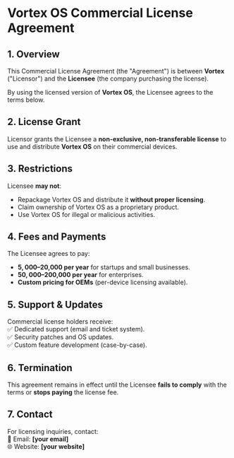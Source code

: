 # Vortex OS Commercial License Agreement  

## 1. Overview  
This Commercial License Agreement (the "Agreement") is between **Vortex** ("Licensor") and the **Licensee** (the company purchasing the license).  

By using the licensed version of **Vortex OS**, the Licensee agrees to the terms below.  

## 2. License Grant  
Licensor grants the Licensee a **non-exclusive, non-transferable license** to use and distribute **Vortex OS** on their commercial devices.  

## 3. Restrictions  
Licensee **may not**:  
- Repackage Vortex OS and distribute it **without proper licensing**.  
- Claim ownership of Vortex OS as a proprietary product.  
- Use Vortex OS for illegal or malicious activities.  

## 4. Fees and Payments  
The Licensee agrees to pay:  
- **$5,000–$20,000 per year** for startups and small businesses.  
- **$50,000–$200,000 per year** for enterprises.  
- **Custom pricing for OEMs** (per-device licensing available).  

## 5. Support & Updates  
Commercial license holders receive:  
✅ Dedicated support (email and ticket system).  
✅ Security patches and OS updates.  
✅ Custom feature development (case-by-case).  

## 6. Termination  
This agreement remains in effect until the Licensee **fails to comply** with the terms or **stops paying** the license fee.  

## 7. Contact  
For licensing inquiries, contact:  
📩 Email: **[your email]**  
🌐 Website: **[your website]**  
